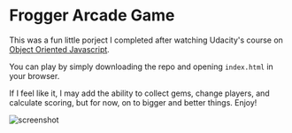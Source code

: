 Frogger Arcade Game
===============================

This was a fun little porject I completed after watching Udacity's course on [Object Oriented Javascript](https://www.udacity.com/course/object-oriented-javascript--ud015).

You can play by simply downloading the repo and opening `index.html` in your browser.

If I feel like it, I may add the ability to collect gems, change players, and calculate scoring, but for now, on to bigger and better things. Enjoy!

![screenshot](../master/screenshot.PNG)
